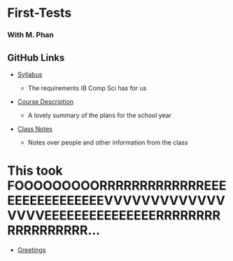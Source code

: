 # First-Tests
### With M. Phan

## GitHub Links
* [Syllabus](https://phanmad000.github.io/First-Tests/Syllabus) 
  * The requirements IB Comp Sci has for us

* [Course Description](https://phanmad000.github.io/First-Tests/Course-Description)
  * A lovely summary of the plans for the school year

* [Class Notes](https://phanmad000.github.io/ClassNotes_md/)
  * Notes over people and other information from the class

# This took FOOOOOOOOORRRRRRRRRRRRREEEEEEEEEEEEEEEEVVVVVVVVVVVVVVVVVEEEEEEEEEEEEEEERRRRRRRRRRRRRRRRRR...


* [Greetings](https://phanmad000.github.io/Greetings)

